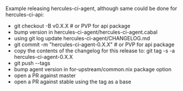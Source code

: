 Example releasing hercules-ci-agent, although same could be done for hercules-ci-api:

- git checkout -B v0.X.X # or PVP for api package
- bump version in hercules-ci-agent/hercules-ci-agent.cabal
- using git log update hercules-ci-agent/CHANGELOG.md
- git commit -m "hercules-ci-agent-0.X.X" # or PVP for api package
- copy the contents of the changelog for this release to: git tag -s -a hercules-ci-agent-0.X.X
- git push --tags
- bump agent version in for-upstream/common.nix package option
- open a PR against master
- open a PR against stable using the tag as a base
